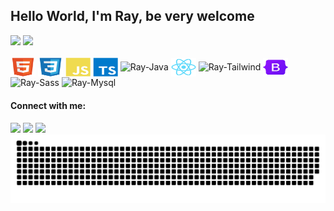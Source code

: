 ## Hello World, I'm Ray, be very welcome

<div>
  <a href="https://github.com/mrayanem"></a>
  <img height="180em" src="https://github-readme-stats.vercel.app/api?username=mrayanem&show_icons=true&theme=dracula&include_all_commits=true&count_private=false"/>
  <img height="180em" src="https://github-readme-stats.vercel.app/api/top-langs/?username=mrayanem&layout=compact&langs_count=7&theme=dracula"/>
</div>

 <div style="display: inline_block"><br>  
  <img align="center" alt="Ray-HTML" height="30" width="40" src="https://raw.githubusercontent.com/devicons/devicon/master/icons/html5/html5-original.svg">
  <img align="center" alt="Ray-Css" height="30" width="40" src="https://raw.githubusercontent.com/devicons/devicon/master/icons/css3/css3-original.svg">
  <img align="center" alt="Ray-Js" height="30" width="40" src="https://raw.githubusercontent.com/devicons/devicon/master/icons/javascript/javascript-plain.svg">
  <img align="center" alt="Ray-Ts" height="30" width="40" src="https://raw.githubusercontent.com/devicons/devicon/master/icons/typescript/typescript-plain.svg">
  <img align="center" alt="Ray-Java" height="30" width="40" src="https://cdn.jsdelivr.net/gh/devicons/devicon/icons/java/java-original.svg" />
  <img align="center" alt="Ray-React" height="30" width="40" src="https://raw.githubusercontent.com/devicons/devicon/master/icons/react/react-original.svg">
  <img align="center" alt="Ray-Tailwind" height="30" width="40" src= href="https://cdn.jsdelivr.net/gh/devicons/devicon@latest/devicon.min.css" />
  <img align="center" alt="Ray-Bootstrap" height="30" width="40" src="https://raw.githubusercontent.com/devicons/devicon/master/icons/bootstrap/bootstrap-original.svg">
  <img align="center" alt="Ray-Sass" height="30" width="40" src="https://cdn.jsdelivr.net/gh/devicons/devicon/icons/sass/sass-original.svg" />
  <img align="center" alt="Ray-Mysql" height="30" width="40" src="https://cdn.jsdelivr.net/gh/devicons/devicon/icons/mysql/mysql-original.svg"">
</div>

#### Connect with me:

<div> 
  <a href="https://instagram.com/marq.rayy" target="_blank"><img src="https://img.shields.io/badge/-Instagram-%23E4405F?style=for-the-badge&logo=instagram&logoColor=white" target="_blank"></a>
  <a href ="mailto:mmarquesraioane586@gmail.com"><img src="https://img.shields.io/badge/Gmail-D14836?style=for-the-badge&logo=gmail&logoColor=white" target="_blank"></a>
  <a href="https://www.linkedin.com/in/mrayanemarques/" target="_blank"><img src="https://img.shields.io/badge/-LinkedIn-%230077B5?style=for-the-badge&logo=linkedin&logoColor=white" target="_blank"></a>

<picture>
  <source media="(prefers-color-scheme: dark)" srcset="https://raw.githubusercontent.com/mrayanem/mrayanem/output/github-contribution-grid-snake-dark.svg">
  <source media="(prefers-color-scheme: light)" srcset="https://raw.githubusercontent.com/mrayanem/mrayanem/output/github-contribution-grid-snake.svg">
  <img alt="github contribution grid snake animation" src="https://raw.githubusercontent.com/mrayanem/mrayanem/output/github-contribution-grid-snake.svg">
</picture>

</div>
